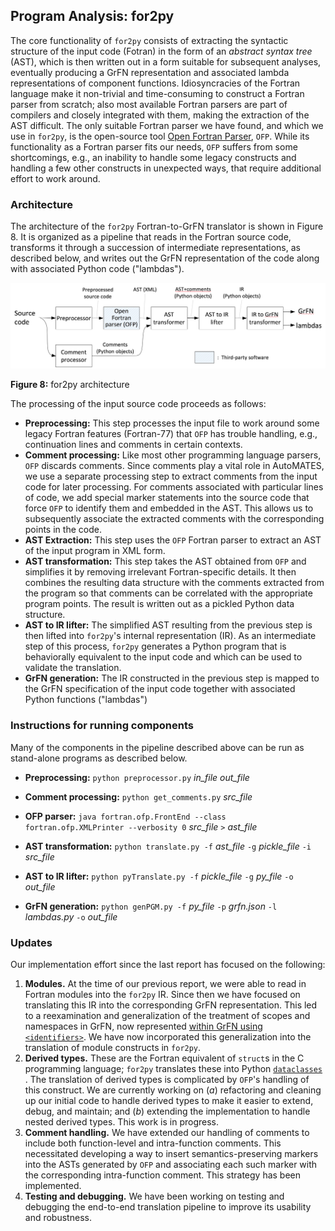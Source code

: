 ## Program Analysis: for2py

The core functionality of `for2py` consists of extracting the syntactic structure of the input code (Fotran) in the form of an _abstract syntax tree_ (AST), which is then written out in a form suitable for subsequent analyses, eventually producing a GrFN representation and associated lambda representations of component functions. Idiosyncracies of the Fortran language make it non-trivial and time-consuming to construct a Fortran parser from scratch; also most available Fortran parsers are part of compilers and closely integrated with them, making the extraction of the AST difficult. The only suitable Fortran parser we have found, and which we use in `for2py`, is the open-source tool [Open Fortran Parser](https://github.com/OpenFortranProject/open-fortran-parser), `OFP`. While its functionality as a Fortran parser fits our needs, `OFP` suffers from some shortcomings, e.g., an inability to handle some legacy constructs and handling a few other constructs in unexpected ways, that require additional effort to work around.

### Architecture

The architecture of the `for2py` Fortran-to-GrFN translator is shown in Figure 8. It is organized as a pipeline that reads in the Fortran source code, transforms it through a succession of intermediate representations, as described below, and writes out the GrFN representation of the code along with associated Python code ("lambdas").

![for2py architecture.](figs/for2py-architecture.png)

**Figure 8:** for2py architecture

The processing of the input source code proceeds as follows:

- **Preprocessing:** This step processes the input file to work around some legacy Fortran features (Fortran-77) that `OFP` has trouble handling, e.g., continuation lines and comments in certain contexts.
- **Comment processing:** Like most other programming language parsers, `OFP` discards comments. Since comments play a vital role in AutoMATES, we use a separate processing step to extract comments from the input code for later processing. For comments associated with particular lines of code, we add special marker statements into the source code that force `OFP` to identify them and embedded in the AST. This allows us to subsequently associate the extracted comments with the corresponding points in the code.
- **AST Extraction:** This step uses the `OFP` Fortran parser to extract an AST of the input program in XML form.
- **AST transformation:** This step takes the AST obtained from `OFP` and simplifies it by removing irrelevant Fortran-specific details. It then combines the resulting data structure with the comments extracted from the program so that comments can be correlated with the appropriate program points. The result is written out as a pickled Python data structure.
- **AST to IR lifter:** The simplified AST resulting from the previous step is then lifted into `for2py`'s internal representation (IR). As an intermediate step of this process, `for2py` generates a Python program that is behaviorally equivalent to the input code and which can be used to validate the translation.
- **GrFN generation:** The IR constructed in the previous step is mapped to the GrFN specification of the input code together with associated Python functions ("lambdas")

### Instructions for running components

Many of the components in the pipeline described above can be run as stand-alone programs as described below.

- **Preprocessing:**
  `python preprocessor.py` _in\_file_ _out\_file_

- **Comment processing:**
  `python get_comments.py` _src\_file_

- **OFP parser:**
  `java fortran.ofp.FrontEnd --class fortran.ofp.XMLPrinter --verbosity 0` _src\_file_ `>` _ast\_file_

- **AST transformation:**
  `python translate.py -f` _ast_file_ `-g` _pickle_file_ `-i` _src_file_

- **AST to IR lifter:**
  `python pyTranslate.py -f` _pickle_file_ `-g` _py_file_ `-o` _out_file_

- **GrFN generation:**
  `python genPGM.py -f` _py_file_ `-p` _grfn.json_ `-l` _lambdas.py_ `-o` _out_file_

### Updates

Our implementation effort since the last report has focused on the following:

1. **Modules.** At the time of our previous report, we were able to read in Fortran modules into the `for2py` IR. Since then we have focused on translating this IR into the corresponding GrFN representation. This led to a reexamination and generalization of the treatment of scopes and namespaces in GrFN, now represented [within GrFN using `<identifiers>`](GrFN_specification_v0.1.m5). We have now incorporated this generalization into the translation of module constructs in `for2py`.
2. **Derived types.** These are the Fortran equivalent of `struct`s in the C programming language; `for2py` translates these into Python [`dataclasses`](https://docs.python.org/3/library/dataclasses.html) . The translation of derived types is complicated by `OFP`'s handling of this construct. We are currently working on (_a_) refactoring and cleaning up our initial code to handle derived types to make it easier to extend, debug, and maintain; and (_b_) extending the implementation to handle nested derived types. This work is in progress.
3. **Comment handling.** We have extended our handling of comments to include both function-level and intra-function comments. This necessitated developing a way to insert semantics-preserving markers into the ASTs generated by `OFP` and associating each such marker with the corresponding intra-function comment. This strategy has been implemented.
4. **Testing and debugging.** We have been working on testing and debugging the end-to-end translation pipeline to improve its usability and robustness.
